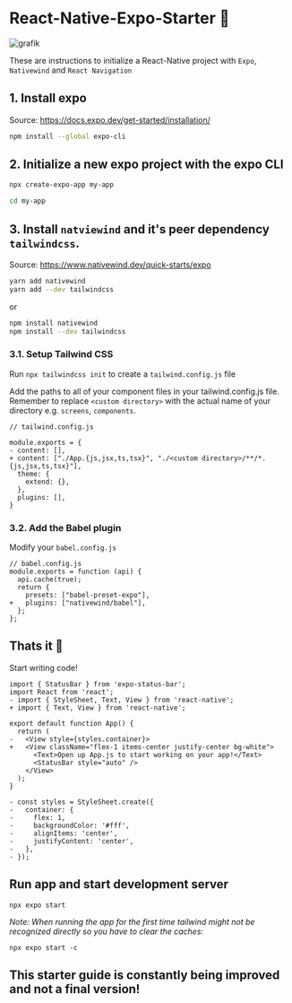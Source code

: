 # React-Native-Expo-Starter 🚀
![grafik](https://user-images.githubusercontent.com/114869997/214873746-7ece2434-1488-43ef-a3e8-c535c0912f93.png)

These are instructions to initialize a React-Native project with ```Expo```, ```Nativewind``` and ```React Navigation```

## 1. Install expo
Source: https://docs.expo.dev/get-started/installation/

```bash
npm install --global expo-cli
```

## 2. Initialize a new expo project with the expo CLI
```bash
npx create-expo-app my-app

cd my-app
```

## 3. Install ```natviewind``` and it's peer dependency ```tailwindcss```.
Source: https://www.nativewind.dev/quick-starts/expo

```bash
yarn add nativewind
yarn add --dev tailwindcss
```
or

```bash
npm install nativewind
npm install --dev tailwindcss
```

### 3.1. Setup Tailwind CSS
Run ```npx tailwindcss init``` to create a ```tailwind.config.js``` file

Add the paths to all of your component files in your tailwind.config.js file. Remember to replace ```<custom directory>``` with the actual name of your directory e.g. ```screens```, ```components```.

```
// tailwind.config.js

module.exports = {
- content: [],
+ content: ["./App.{js,jsx,ts,tsx}", "./<custom directory>/**/*.{js,jsx,ts,tsx}"],
  theme: {
    extend: {},
  },
  plugins: [],
}
```

### 3.2. Add the Babel plugin
Modify your ```babel.config.js```

```
// babel.config.js
module.exports = function (api) {
  api.cache(true);
  return {
    presets: ["babel-preset-expo"],
+   plugins: ["nativewind/babel"],
  };
};
```

## Thats it 🎉
Start writing code!

```
import { StatusBar } from 'expo-status-bar';
import React from 'react';
- import { StyleSheet, Text, View } from 'react-native';
+ import { Text, View } from 'react-native';

export default function App() {
  return (
-   <View style={styles.container}>
+   <View className="flex-1 items-center justify-center bg-white">
      <Text>Open up App.js to start working on your app!</Text>
      <StatusBar style="auto" />
    </View>
  );
}

- const styles = StyleSheet.create({
-   container: {
-     flex: 1,
-     backgroundColor: '#fff',
-     alignItems: 'center',
-     justifyContent: 'center',
-   },
- });
```

## Run app and start development server

```
npx expo start
```

*Note: When running the app for the first time tailwind might not be recognized directly so you have to clear the caches:*
```
npx expo start -c
```

## This starter guide is constantly being improved and not a final version!
